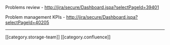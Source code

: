Problems review - [http://jira/secure/Dashboard.jspa?selectPageId=39401](http://jira/secure/Dashboard.jspa?selectPageId=39401)

Problem management KPIs - [http://jira/secure/Dashboard.jspa?selectPageId=40205](http://jira/secure/Dashboard.jspa?selectPageId=40205)





*****

[[category.storage-team]] 
[[category.confluence]] 
